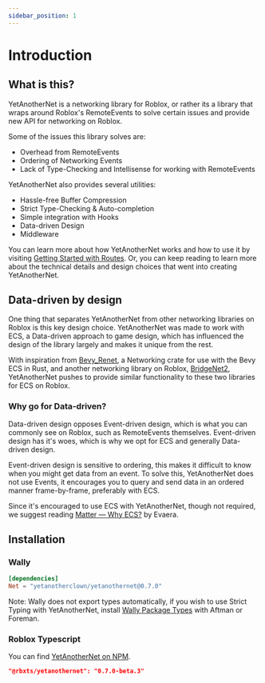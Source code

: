 ```yaml
---
sidebar_position: 1
---
```



# Introduction

## What is this?

YetAnotherNet is a networking library for Roblox, or rather its a library that wraps around Roblox's RemoteEvents to solve certain issues and provide new API for networking on Roblox.

Some of the issues this library solves are:
- Overhead from RemoteEvents
- Ordering of Networking Events
- Lack of Type-Checking and Intellisense for working with RemoteEvents

YetAnotherNet also provides several utilities:
- Hassle-free Buffer Compression
- Strict Type-Checking & Auto-completion
- Simple integration with Hooks
- Data-driven Design
- Middleware

You can learn more about how YetAnotherNet works and how to use it by visiting [Getting Started with Routes](/docs/getting-started/routes). Or, you can keep reading to learn more about the technical details and design choices that went into creating YetAnotherNet.

## Data-driven by design

One thing that separates YetAnotherNet from other networking libraries on Roblox is this key design choice. YetAnotherNet was made to work with ECS, a Data-driven approach to game design, which has influenced the design of the library largely and makes it unique from the rest.

With inspiration from [Bevy_Renet](https://github.com/lucaspoffo/renet/tree/master/bevy_renet), a Networking crate for use with the Bevy ECS in Rust, and another networking library on Roblox, [BridgeNet2](https://ffrostflame.github.io/BridgeNet2/), YetAnotherNet pushes to provide similar functionality to these two libraries for ECS on Roblox.

### Why go for Data-driven?

Data-driven design opposes Event-driven design, which is what you can commonly see on Roblox, such as RemoteEvents themselves. Event-driven design has it's woes, which is why we opt for ECS and generally Data-driven design.

Event-driven design is sensitive to ordering, this makes it difficult to know when you might get data from an event. To solve this, YetAnotherNet does not use Events, it encourages you to query and send data in an ordered manner frame-by-frame, preferably with ECS.

Since it's encouraged to use ECS with YetAnotherNet, though not required, we suggest reading [Matter — Why ECS?](https://matter-ecs.github.io/matter/docs/WhyECS) by Evaera.

## Installation

### Wally

```toml
[dependencies]
Net = "yetanotherclown/yetanothernet@0.7.0"
```

Note: Wally does not export types automatically, if you wish to use Strict Typing with YetAnotherNet, install [Wally Package Types](https://github.com/JohnnyMorganz/wally-package-types) with Aftman or Foreman.

### Roblox Typescript

You can find [YetAnotherNet on NPM](https://www.npmjs.com/package/@rbxts/yetanothernet).

```json
"@rbxts/yetanothernet": "0.7.0-beta.3"
```
